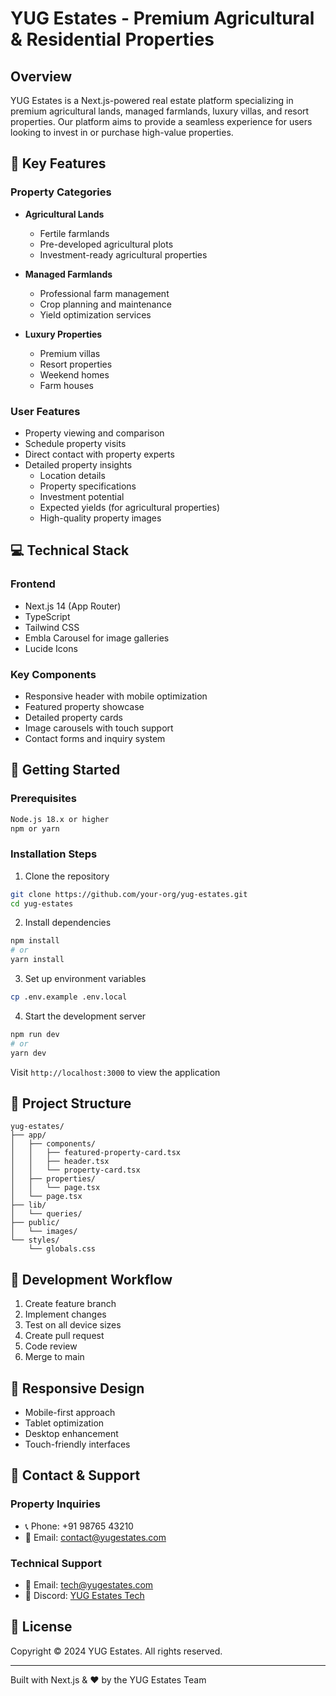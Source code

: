 # YUG Estates - Premium Agricultural & Residential Properties

## Overview

YUG Estates is a Next.js-powered real estate platform specializing in premium agricultural lands, managed farmlands, luxury villas, and resort properties. Our platform aims to provide a seamless experience for users looking to invest in or purchase high-value properties.

## 🌟 Key Features

### Property Categories

- **Agricultural Lands**

  - Fertile farmlands
  - Pre-developed agricultural plots
  - Investment-ready agricultural properties

- **Managed Farmlands**

  - Professional farm management
  - Crop planning and maintenance
  - Yield optimization services

- **Luxury Properties**
  - Premium villas
  - Resort properties
  - Weekend homes
  - Farm houses

### User Features

- Property viewing and comparison
- Schedule property visits
- Direct contact with property experts
- Detailed property insights
  - Location details
  - Property specifications
  - Investment potential
  - Expected yields (for agricultural properties)
  - High-quality property images

## 💻 Technical Stack

### Frontend

- Next.js 14 (App Router)
- TypeScript
- Tailwind CSS
- Embla Carousel for image galleries
- Lucide Icons

### Key Components

- Responsive header with mobile optimization
- Featured property showcase
- Detailed property cards
- Image carousels with touch support
- Contact forms and inquiry system

## 🚀 Getting Started

### Prerequisites

```bash
Node.js 18.x or higher
npm or yarn
```

### Installation Steps

1. Clone the repository

```bash
git clone https://github.com/your-org/yug-estates.git
cd yug-estates
```

2. Install dependencies

```bash
npm install
# or
yarn install
```

3. Set up environment variables

```bash
cp .env.example .env.local
```

4. Start the development server

```bash
npm run dev
# or
yarn dev
```

Visit `http://localhost:3000` to view the application

## 📁 Project Structure

```
yug-estates/
├── app/
│   ├── components/
│   │   ├── featured-property-card.tsx
│   │   ├── header.tsx
│   │   └── property-card.tsx
│   ├── properties/
│   │   └── page.tsx
│   └── page.tsx
├── lib/
│   └── queries/
├── public/
│   └── images/
└── styles/
    └── globals.css
```

## 🔄 Development Workflow

1. Create feature branch
2. Implement changes
3. Test on all device sizes
4. Create pull request
5. Code review
6. Merge to main

## 📱 Responsive Design

- Mobile-first approach
- Tablet optimization
- Desktop enhancement
- Touch-friendly interfaces

## 🤝 Contact & Support

### Property Inquiries

- 📞 Phone: +91 98765 43210
- 📧 Email: contact@yugestates.com

### Technical Support

- 📧 Email: tech@yugestates.com
- 💬 Discord: [YUG Estates Tech](https://discord.gg/yugestates)

## 📄 License

Copyright © 2024 YUG Estates. All rights reserved.

---

Built with Next.js & ❤️ by the YUG Estates Team
